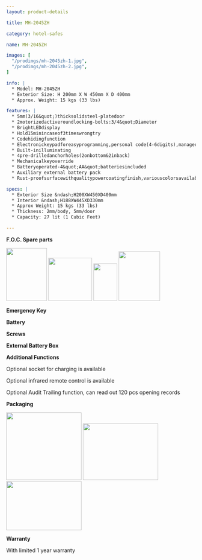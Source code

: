 ```yaml
---
layout: product-details

title: MH-2045ZH

category: hotel-safes

name: MH-2045ZH

images: [
  "/prodimgs/mh-2045zh-1.jpg",
  "/prodimgs/mh-2045zh-2.jpg",
]

info: |
  * Model: MH-2045ZH
  * Exterior Size: H 200mm X W 450mm X D 400mm
  * Approx. Weight: 15 kgs (33 lbs)

features: |
  * 5mm(3/16&quot;)thicksolidsteel-platedoor
  * 2motorizedactiveroundlocking-bolts:3/4&quot;Diameter
  * BrightLEDdisplay
  * Hold15minincaseof3timeswrongtry
  * Codehidingfunction
  * Electronickeypadforeasyprogramming,personal code(4-6digits),managercode(6digits)
  * Built-inilluminating
  * 4pre-drilledanchorholes(2onbottom&2inback)
  * Mechanicalkeyoverride
  * Batteryoperated-4&quot;AA&quot;batteriesincluded
  * Auxiliary external battery pack
  * Rust-proofsurfacewithqualitypowercoatingfinish,variouscolorsavailable

specs: |
  * Exterior Size &ndash;H200XW450XD400mm
  * Interior &ndash;H188XW445XD330mm
  * Approx Weight: 15 kgs (33 lbs)
  * Thickness: 2mm/body, 5mm/door
  * Capacity: 27 lit (1 Cubic Feet)

---
```


**F.O.C. Spare parts**

<img alt="" src="{IMAGE_CDN}/mh-2045zh-3.jpg" style="width: 108px; height: 140px;" />

<img alt="" src="{IMAGE_CDN}/mh-2045zh-4.jpg" style="width: 116px; height: 114px;" />

<img alt="" src="{IMAGE_CDN}/mh-2045zh-5.jpg" style="width: 63px; height: 99px;" />

<img alt="" src="{IMAGE_CDN}/mh-2045zh-6.jpg" style="width: 110px; height: 131px;" />

**Emergency Key**

**Battery**

**Screws**

**External Battery Box**

**Additional Functions**

Optional socket for charging is available

Optional infrared remote control is available

Optional Audit Trailing function, can read out 120 pcs opening records

**Packaging**

<img alt="" src="{IMAGE_CDN}/mh-2045zh-7.jpg" style="width: 200px; height: 179px;" />

<img alt="" src="{IMAGE_CDN}/mh-2045zh-8.jpg" style="width: 200px; height: 150px;" />

<img alt="" src="{IMAGE_CDN}/mh-2045zh-9.jpg" style="width: 200px; height: 130px;" />

**Warranty**

With limited 1 year warranty


